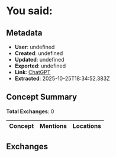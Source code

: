 # **You said:**

## Metadata

- **User**: undefined
- **Created**: undefined
- **Updated**: undefined
- **Exported**: undefined
- **Link**: [ChatGPT](undefined)
- **Extracted**: 2025-10-25T18:34:52.383Z

## Concept Summary

**Total Exchanges**: 0

| Concept | Mentions | Locations |
|---------|----------|----------|

## Exchanges

